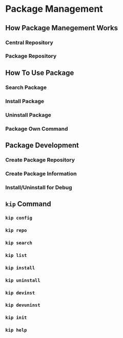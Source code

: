 
# Package Management
## How Package Manegement Works
### Central Repository
### Package Repository

## How To Use Package
### Search Package
### Install Package
### Uninstall Package
### Package Own Command

## Package Development
### Create Package Repository
### Create Package Information
### Install/Uninstall for Debug

## `kip` Command
### `kip config`
### `kip repo`
### `kip search`
### `kip list`
### `kip install`
### `kip uninstall`
### `kip devinst`
### `kip devuninst`
### `kip init`
### `kip help`
